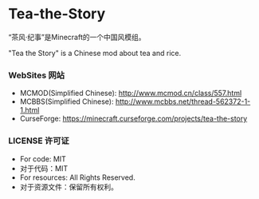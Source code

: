 # Tea-the-Story

“茶风·纪事”是Minecraft的一个中国风模组。

"Tea the Story" is a Chinese mod about tea and rice.

### WebSites 网站

*   MCMOD(Simplified Chinese): http://www.mcmod.cn/class/557.html
*   MCBBS(Simplified Chinese): http://www.mcbbs.net/thread-562372-1-1.html
*   CurseForge: https://minecraft.curseforge.com/projects/tea-the-story

### LICENSE 许可证
*   For code: MIT
*   对于代码：MIT
*   For resources: All Rights Reserved.
*   对于资源文件：保留所有权利。
